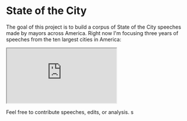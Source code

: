# State of the City

The goal of this project is to build a corpus of State of the City speeches made by mayors across America. Right now I'm focusing three years of speeches from the ten largest cities in America: 

<iframe src="https://docs.google.com/spreadsheets/d/e/2PACX-1vSFkKQ-GODmmdvtESCXB1vRz-bXnqfxcJZk6KWgLueV40BEkVtNvYKLtoFE63Iju4JXpnqYFwy6YXgq/pubhtml?gid=0&amp;single=true&amp;widget=true&amp;headers=false"></iframe>

Feel free to contribute speeches, edits, or analysis. s